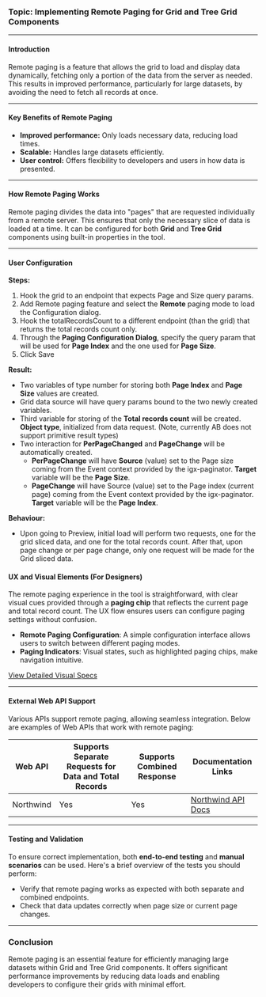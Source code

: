 ### **Topic: Implementing Remote Paging for Grid and Tree Grid Components**

---

#### **Introduction**
Remote paging is a feature that allows the grid to load and display data dynamically, fetching only a portion of the data from the server as needed. This results in improved performance, particularly for large datasets, by avoiding the need to fetch all records at once.

---

#### **Key Benefits of Remote Paging**
- **Improved performance:** Only loads necessary data, reducing load times.
- **Scalable:** Handles large datasets efficiently.
- **User control:** Offers flexibility to developers and users in how data is presented.

---

#### **How Remote Paging Works**

Remote paging divides the data into "pages" that are requested individually from a remote server. This ensures that only the necessary slice of data is loaded at a time. It can be configured for both **Grid** and **Tree Grid** components using built-in properties in the tool.

---

#### **User Configuration**

**Steps:**
1. Hook the grid to an endpoint that expects Page and Size query params.
2. Add Remote paging feature and select the **Remote** paging mode to load the Configuration dialog.
3. Hook the totalRecordsCount to a different endpoint (than the grid) that returns the total records count only.
4. Through the **Paging Configuration Dialog**, specify the query param that will be used for **Page Index** and the one used for **Page Size**.
5. Click Save

**Result:**
- Two variables of type number for storing both **Page Index** and **Page Size** values are created.
- Grid data source will have query params bound to the two newly created variables.
- Third variable for storing of the **Total records count** will be created. **Object type**, initialized from data request. (Note, currently AB does not support primitive result types)
- Two interaction for **PerPageChanged** and **PageChange** will be automatically created.
   - **PerPageChange** will have **Source** (value) set to the Page size coming from the Event context provided by the igx-paginator. **Target** variable will be the **Page Size**.
   - **PageChange** will have Source (value) set to the Page index (current page) coming from the Event context provided by the igx-paginator.  **Target** variable will be the **Page Index**.

**Behaviour:**
- Upon going to Preview, initial load will perform two requests, one for the grid sliced data, and one for the total records count. After that, upon page change or per page change, only one request will be made for the Grid sliced data.

#### **UX and Visual Elements (For Designers)**

The remote paging experience in the tool is straightforward, with clear visual cues provided through a **paging chip** that reflects the current page and total record count. The UX flow ensures users can configure paging settings without confusion.

- **Remote Paging Configuration**: A simple configuration interface allows users to switch between different paging modes.
- **Paging Indicators**: Visual states, such as highlighted paging chips, make navigation intuitive.

[View Detailed Visual Specs](https://www.figma.com)

---

#### **External Web API Support**

Various APIs support remote paging, allowing seamless integration. Below are examples of Web APIs that work with remote paging:

| Web API      | Supports Separate Requests for Data and Total Records | Supports Combined Response | Documentation Links |
|--------------|-------------------------------------------------------|----------------------------|---------------------|
| Northwind    | Yes                                                   | Yes                        | [Northwind API Docs](https://github.com/IgniteUI/NorthwindAPI) |

---

#### **Testing and Validation**

To ensure correct implementation, both **end-to-end testing** and **manual scenarios** can be used. Here's a brief overview of the tests you should perform:
- Verify that remote paging works as expected with both separate and combined endpoints.
- Check that data updates correctly when page size or current page changes.

---

### Conclusion
Remote paging is an essential feature for efficiently managing large datasets within Grid and Tree Grid components. It offers significant performance improvements by reducing data loads and enabling developers to configure their grids with minimal effort.